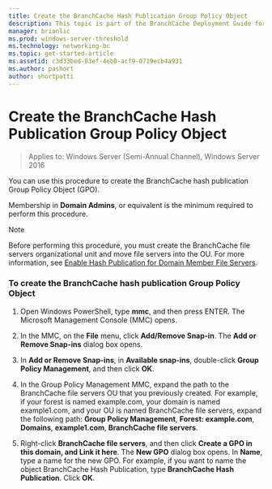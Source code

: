 ```yaml
---
title: Create the BranchCache Hash Publication Group Policy Object
description: This topic is part of the BranchCache Deployment Guide for Windows Server 2016, which demonstrates how to deploy BranchCache in distributed and hosted cache modes to optimize WAN bandwidth usage in branch offices
manager: brianlic
ms.prod: windows-server-threshold
ms.technology: networking-bc
ms.topic: get-started-article
ms.assetid: c3d33bed-83ef-4eb8-acf9-0719ecb4a931
ms.author: pashort
author: shortpatti
---
```

# Create the BranchCache Hash Publication Group Policy Object

>Applies to: Windows Server (Semi-Annual Channel), Windows Server 2016

You can use this procedure to create the BranchCache hash publication Group Policy Object (GPO).  
  
Membership in **Domain Admins**, or equivalent is the minimum required to perform this procedure.  
  
> [!NOTE]  
> Before performing this procedure, you must create the BranchCache file servers organizational unit and move file servers into the OU. For more information, see [Enable Hash Publication for Domain Member File Servers](../../branchcache/deploy/Enable-Hash-Publication-for-Domain-Member-File-Servers.md).  
  
### To create the BranchCache hash publication Group Policy Object  
  
1.  Open Windows PowerShell, type **mmc**, and then press ENTER. The Microsoft Management Console (MMC) opens.  
  
2.  In the MMC, on the **File** menu, click **Add/Remove Snap-in**. The **Add or Remove Snap-ins** dialog box opens.  
  
3.  In **Add or Remove Snap-ins**, in **Available snap-ins**, double-click **Group Policy Management**, and then click **OK**.  
  
4.  In the Group Policy Management MMC, expand the path to the BranchCache file servers OU that you previously created. For example, if your forest is named example.com, your domain is named example1.com, and your OU is named BranchCache file servers, expand the following path: **Group Policy Management**, **Forest: example.com**, **Domains**, **example1.com**, **BranchCache file servers**.  
  
5.  Right-click **BranchCache file servers**, and then click **Create a GPO in this domain, and Link it here**. The **New GPO** dialog box opens. In **Name**, type a name for the new GPO. For example, if you want to name the object BranchCache Hash Publication, type **BranchCache Hash Publication**. Click **OK**.  
  


